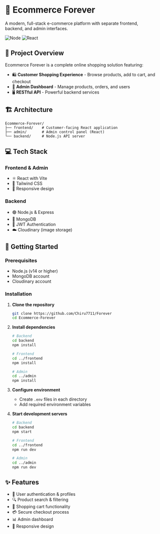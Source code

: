 # 🛒 Ecommerce Forever

A modern, full-stack e-commerce platform with separate frontend, backend, and admin interfaces.

![Node](https://img.shields.io/badge/node-v14+-green.svg)
![React](https://img.shields.io/badge/react-latest-blue.svg)

## 🚀 Project Overview

Ecommerce Forever is a complete online shopping solution featuring:

- 🛍️ **Customer Shopping Experience** - Browse products, add to cart, and checkout
- 🔧 **Admin Dashboard** - Manage products, orders, and users
- 🖥️ **RESTful API** - Powerful backend services

## 🏗️ Architecture

```
Ecommerce-Forever/
├── frontend/    # Customer-facing React application
├── admin/       # Admin control panel (React)
└── backend/     # Node.js API server
```

## 💻 Tech Stack

### Frontend & Admin
- ⚛️ React with Vite
- 🎨 Tailwind CSS
- 📱 Responsive design

### Backend
- 🟢 Node.js & Express
- 🍃 MongoDB
- 🔐 JWT Authentication
- ☁️ Cloudinary (image storage)

## 🔧 Getting Started

### Prerequisites
- Node.js (v14 or higher)
- MongoDB account
- Cloudinary account

### Installation

1. **Clone the repository**
   ```bash
   git clone https://github.com/Chiru7711/Forever
   cd Ecommerce-Forever
   ```

2. **Install dependencies**
   ```bash
   # Backend
   cd backend
   npm install

   # Frontend
   cd ../frontend
   npm install

   # Admin
   cd ../admin
   npm install
   ```

3. **Configure environment**
   - Create `.env` files in each directory
   - Add required environment variables

4. **Start development servers**
   ```bash
   # Backend
   cd backend
   npm start

   # Frontend
   cd ../frontend
   npm run dev

   # Admin
   cd ../admin
   npm run dev
   ```

## ✨ Features

- 👤 User authentication & profiles
- 🔍 Product search & filtering
- 🛒 Shopping cart functionality
- 💳 Secure checkout process
- 📊 Admin dashboard
- 📱 Responsive design
